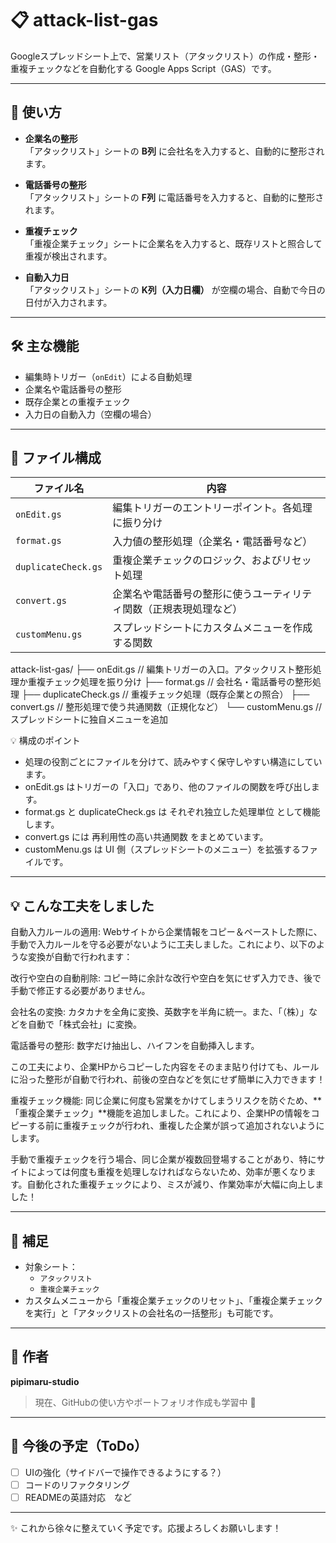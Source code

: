 # 📋 attack-list-gas

Googleスプレッドシート上で、営業リスト（アタックリスト）の作成・整形・重複チェックなどを自動化する Google Apps Script（GAS）です。

---

## 🚀 使い方

- **企業名の整形**  
  「アタックリスト」シートの **B列** に会社名を入力すると、自動的に整形されます。

- **電話番号の整形**  
  「アタックリスト」シートの **F列** に電話番号を入力すると、自動的に整形されます。

- **重複チェック**  
  「重複企業チェック」シートに企業名を入力すると、既存リストと照合して重複が検出されます。

- **自動入力日**  
  「アタックリスト」シートの **K列（入力日欄）** が空欄の場合、自動で今日の日付が入力されます。

---

## 🛠 主な機能

- 編集時トリガー（`onEdit`）による自動処理
- 企業名や電話番号の整形
- 既存企業との重複チェック
- 入力日の自動入力（空欄の場合）

---

## 📁 ファイル構成

| ファイル名             | 内容                                               |
|------------------------|----------------------------------------------------|
| `onEdit.gs`            | 編集トリガーのエントリーポイント。各処理に振り分け |
| `format.gs`            | 入力値の整形処理（企業名・電話番号など）           |
| `duplicateCheck.gs`    | 重複企業チェックのロジック、およびリセット処理      |
| `convert.gs`           | 企業名や電話番号の整形に使うユーティリティ関数（正規表現処理など）                          |
| `customMenu.gs`        | スプレッドシートにカスタムメニューを作成する関数    |


attack-list-gas/
├── onEdit.gs          // 編集トリガーの入口。アタックリスト整形処理か重複チェック処理を振り分け
├── format.gs          // 会社名・電話番号の整形処理
├── duplicateCheck.gs  // 重複チェック処理（既存企業との照合）
├── convert.gs         // 整形処理で使う共通関数（正規化など）
└── customMenu.gs      // スプレッドシートに独自メニューを追加

💡 構成のポイント
- 処理の役割ごとにファイルを分けて、読みやすく保守しやすい構造にしています。
- onEdit.gs はトリガーの「入口」であり、他のファイルの関数を呼び出します。
- format.gs と duplicateCheck.gs は それぞれ独立した処理単位 として機能します。
- convert.gs には 再利用性の高い共通関数 をまとめています。
- customMenu.gs は UI 側（スプレッドシートのメニュー）を拡張するファイルです。

---

## 💡 こんな工夫をしました
自動入力ルールの適用:
Webサイトから企業情報をコピー＆ペーストした際に、手動で入力ルールを守る必要がないように工夫しました。これにより、以下のような変換が自動で行われます：

改行や空白の自動削除: コピー時に余計な改行や空白を気にせず入力でき、後で手動で修正する必要がありません。

会社名の変換: カタカナを全角に変換、英数字を半角に統一。また、「（株）」などを自動で「株式会社」に変換。

電話番号の整形: 数字だけ抽出し、ハイフンを自動挿入します。

この工夫により、企業HPからコピーした内容をそのまま貼り付けても、ルールに沿った整形が自動で行われ、前後の空白などを気にせず簡単に入力できます！

重複チェック機能:
同じ企業に何度も営業をかけてしまうリスクを防ぐため、**「重複企業チェック」**機能を追加しました。これにより、企業HPの情報をコピーする前に重複チェックが行われ、重複した企業が誤って追加されないようにします。

手動で重複チェックを行う場合、同じ企業が複数回登場することがあり、特にサイトによっては何度も重複を処理しなければならないため、効率が悪くなります。自動化された重複チェックにより、ミスが減り、作業効率が大幅に向上しました！

---

## 📝 補足

- 対象シート：
  - `アタックリスト`
  - `重複企業チェック`
- カスタムメニューから「重複企業チェックのリセット」、「重複企業チェックを実行」と「アタックリストの会社名の一括整形」も可能です。

---

## 👤 作者

**pipimaru-studio**  
> 現在、GitHubの使い方やポートフォリオ作成も学習中 🐣

---

## 🚧 今後の予定（ToDo）

- [ ] UIの強化（サイドバーで操作できるようにする？）
- [ ] コードのリファクタリング
- [ ] READMEの英語対応　など

---

✨ これから徐々に整えていく予定です。応援よろしくお願いします！
